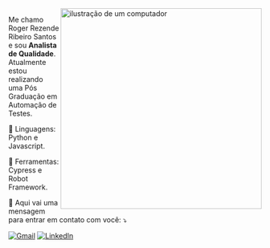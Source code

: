 <img src="https://raw.githubusercontent.com/MicaelliMedeiros/micaellimedeiros/master/image/computer-illustration.png" alt="ilustração de um computador" min-width="400px" max-width="400px" width="400px" align="right">

<p align="left"> 
  Me chamo Roger Rezende Ribeiro Santos e sou <strong>Analista de Qualidade</strong>.<br>
  Atualmente estou realizando uma Pós Graduação em Automação de Testes.
</p>

<p align="left">
  🦄 Linguagens: Python e Javascript.
</p>

<p align="left">
  💼 Ferramentas: Cypress e Robot Framework.
</p>

<p align="left">
  💌 Aqui vai uma mensagem para entrar em contato com você: ⤵️
</p>

<p align="left">
  <a href="#" title="Gmail">
  <img src="https://img.shields.io/badge/-Gmail-FF0000?style=flat-square&labelColor=FF0000&logo=gmail&logoColor=white&link=roger.rezende@gmail.com" alt="Gmail"/></a>
  <a href="#" title="LinkedIn">
  <img src="https://img.shields.io/badge/-Linkedin-0e76a8?style=flat-square&logo=Linkedin&logoColor=white&link=https://www.linkedin.com/in/rogerrezenderibeiro/" alt="LinkedIn"/></a>
</p>

